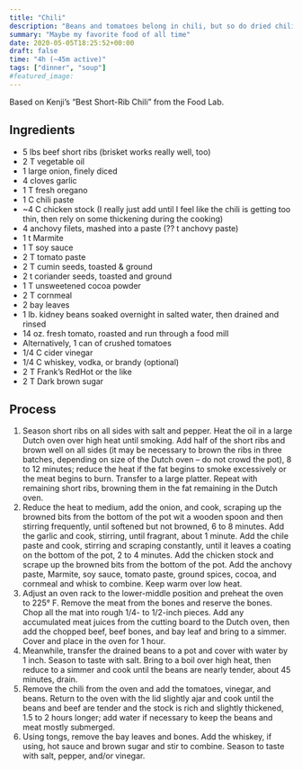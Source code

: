 ```yaml
---
title: "Chili"
description: "Beans and tomatoes belong in chili, but so do dried chilis"
summary: "Maybe my favorite food of all time"
date: 2020-05-05T18:25:52+00:00
draft: false
time: "4h (~45m active)"
tags: ["dinner", "soup"]
#featured_image: 
---
```


Based on Kenji’s “Best Short-Rib Chili” from the Food Lab.

## Ingredients

- 5 lbs beef short ribs (brisket works really well, too)
- 2 T vegetable oil
- 1 large onion, finely diced
- 4 cloves garlic
- 1 T fresh oregano
- 1 C chili paste
- ~4 C chicken stock (I really just add until I feel like the chili is getting too thin, then rely on some thickening during the cooking)
- 4 anchovy filets, mashed into a paste (?? t anchovy paste)
- 1 t Marmite
- 1 T soy sauce
- 2 T tomato paste
- 2 T cumin seeds, toasted & ground
- 2 t coriander seeds, toasted and ground
- 1 T unsweetened cocoa powder
- 2 T cornmeal
- 2 bay leaves
- 1 lb. kidney beans soaked overnight in salted water, then drained and rinsed
- 14 oz. fresh tomato, roasted and run through a food mill
- Alternatively, 1 can of crushed tomatoes
- 1/4 C cider vinegar
- 1/4 C whiskey, vodka, or brandy (optional)
- 2 T Frank’s RedHot or the like
- 2 T Dark brown sugar

## Process

1. Season short ribs on all sides with salt and pepper. Heat the oil in a large Dutch oven over high heat until smoking. Add half of the short ribs and brown well on all sides (it may be necessary to brown the ribs in three batches, depending on size of the Dutch oven – do not crowd the pot), 8 to 12 minutes; reduce the heat if the fat begins to smoke excessively or the meat begins to burn. Transfer to a large platter. Repeat with remaining short ribs, browning them in the fat remaining in the Dutch oven.
1. Reduce the heat to medium, add the onion, and cook, scraping up the browned bits from the bottom of the pot wit a wooden spoon and then stirring frequently, until softened but not browned, 6 to 8 minutes. Add the garlic and cook, stirring, until fragrant, about 1 minute. Add the chile paste and cook, stirring and scraping constantly, until it leaves a coating on the bottom of the pot, 2 to 4 minutes. Add the chicken stock and scrape up the browned bits from the bottom of the pot. Add the anchovy paste, Marmite, soy sauce, tomato paste, ground spices, cocoa, and cornmeal and whisk to combine. Keep warm over low heat.
1. Adjust an oven rack to the lower-middle position and preheat the oven to 225° F. Remove the meat from the bones and reserve the bones. Chop all the mat into rough 1/4- to 1/2-inch pieces. Add any accumulated meat juices from the cutting board to the Dutch oven, then add the chopped beef, beef bones, and bay leaf and bring to a simmer. Cover and place in the oven for 1 hour.
1. Meanwhile, transfer the drained beans to a pot and cover with water by 1 inch. Season to taste with salt. Bring to a boil over high heat, then reduce to a simmer and cook until the beans are nearly tender, about 45 minutes, drain.
1. Remove the chili from the oven and add the tomatoes, vinegar, and beans. Return to the oven with the lid slightly ajar and cook until the beans and beef are tender and the stock is rich and slightly thickened, 1.5 to 2 hours longer; add water if necessary to keep the beans and meat mostly submerged.
1. Using tongs, remove the bay leaves and bones. Add the whiskey, if using, hot sauce and brown sugar and stir to combine. Season to taste with salt, pepper, and/or vinegar.
